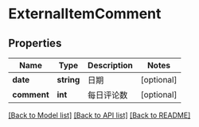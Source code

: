 # ExternalItemComment

## Properties
Name | Type | Description | Notes
------------ | ------------- | ------------- | -------------
**date** | **string** | 日期 | [optional] 
**comment** | **int** | 每日评论数 | [optional] 

[[Back to Model list]](../../README.md#documentation-for-models) [[Back to API list]](../../README.md#documentation-for-api-endpoints) [[Back to README]](../../README.md)

